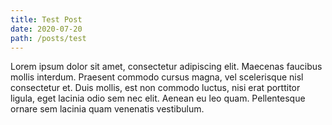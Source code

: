 ```yaml
---
title: Test Post
date: 2020-07-20
path: /posts/test
---
```


Lorem ipsum dolor sit amet, consectetur adipiscing elit. Maecenas faucibus mollis interdum. Praesent commodo cursus magna, vel scelerisque nisl consectetur et. Duis mollis, est non commodo luctus, nisi erat porttitor ligula, eget lacinia odio sem nec elit. Aenean eu leo quam. Pellentesque ornare sem lacinia quam venenatis vestibulum.